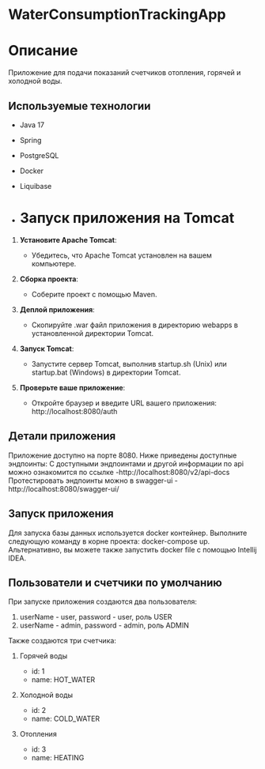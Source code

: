 # WaterConsumptionTrackingApp
# Описание
Приложение для подачи показаний счетчиков отопления, горячей и холодной воды.

## Используемые технологии
- Java 17
- Spring
- PostgreSQL
- Docker
- Liquibase

- # Запуск приложения на Tomcat

1. **Установите Apache Tomcat**:
   - Убедитесь, что Apache Tomcat установлен на вашем компьютере.

2. **Сборка проекта**:
   - Соберите проект с помощью Maven.

3. **Деплой приложения**:
   - Скопируйте .war файл приложения в директорию webapps в установленной директории Tomcat.

4. **Запуск Tomcat**:
   - Запустите сервер Tomcat, выполнив startup.sh (Unix) или startup.bat (Windows) в директории Tomcat.

5. **Проверьте ваше приложение**:
   - Откройте браузер и введите URL вашего приложения: http://localhost:8080/auth


## Детали приложения
Приложение доступно на порте 8080. Ниже приведены доступные эндпоинты:
С доступными эндпоинтами и другой информации по api можно ознакомится по ссылке -http://localhost:8080/v2/api-docs
Протестировать эндпоинты можно в swagger-ui - http://localhost:8080/swagger-ui/

## Запуск приложения
Для запуска базы данных используется docker контейнер. Выполните следующую команду в корне проекта: docker-compose up.
Альтернативно, вы можете также запустить docker file с помощью Intellij IDEA.

## Пользователи и счетчики по умолчанию
При запуске приложения создаются два пользователя:
1. userName - user, password - user, роль USER
2. userName - admin, password - admin, роль ADMIN

Также создаются три счетчика:
1. Горячей воды
   - id: 1
   - name: HOT_WATER

2. Холодной воды
   - id: 2
   - name: COLD_WATER

3. Отопления
   - id: 3
   - name: HEATING
